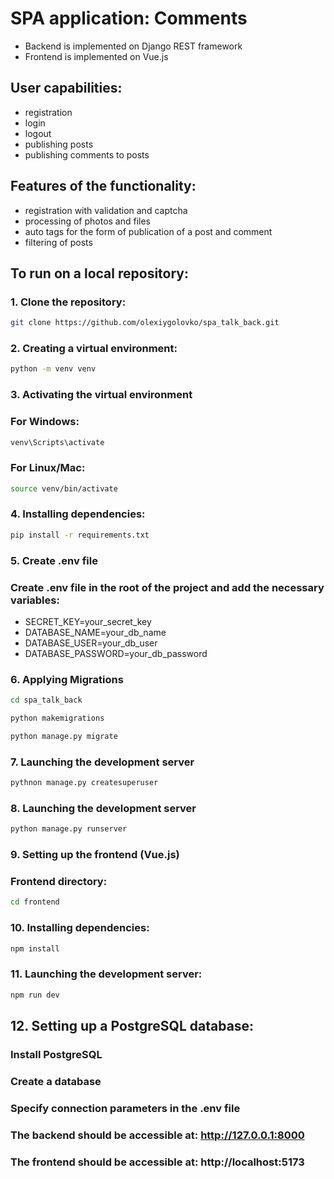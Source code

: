 # SPA application: Comments

- Backend is implemented on Django REST framework
- Frontend is implemented on Vue.js

## User capabilities:

- registration
- login
- logout
- publishing posts
- publishing comments to posts

## Features of the functionality:

- registration with validation and captcha
- processing of photos and files
- auto tags for the form of publication of a post and comment
- filtering of posts

## To run on a local repository:

### 1. Clone the repository:
```bash
git clone https://github.com/olexiygolovko/spa_talk_back.git
```
### 2. Creating a virtual environment:
```bash
python -m venv venv
```
### 3. Activating the virtual environment
### For Windows:
```bash
venv\Scripts\activate
```
### For Linux/Mac:
```bash
source venv/bin/activate
```

### 4. Installing dependencies:
```bash
pip install -r requirements.txt
```
### 5. Create .env file
### Create .env file in the root of the project and add the necessary variables:
- SECRET_KEY=your_secret_key
- DATABASE_NAME=your_db_name
- DATABASE_USER=your_db_user
- DATABASE_PASSWORD=your_db_password

### 6. Applying Migrations
```bash
cd spa_talk_back
```
```bash
python makemigrations
```
```bash
python manage.py migrate
```
### 7. Launching the development server
```bash
pythnon manage.py createsuperuser
```
### 8. Launching the development server
```bash
python manage.py runserver
```
### 9. Setting up the frontend (Vue.js)
### Frontend directory:
```bash
cd frontend
```
### 10. Installing dependencies:
```bash
npm install
```

### 11. Launching the development server:
```bash
npm run dev
```

## 12. Setting up a PostgreSQL database:
### Install PostgreSQL
### Create a database
### Specify connection parameters in the .env file

### The backend should be accessible at: http://127.0.0.1:8000
### The frontend should be accessible at: http://localhost:5173
